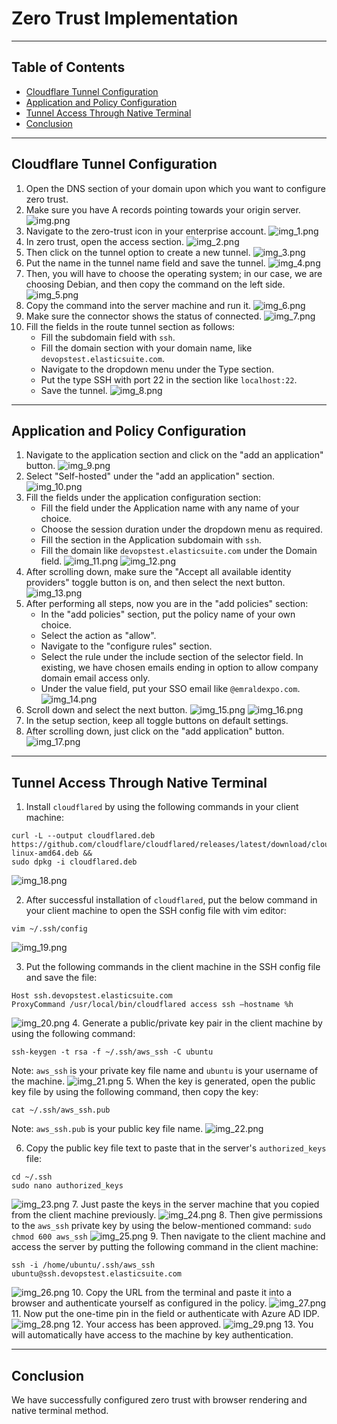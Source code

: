 # Zero Trust Implementation

---

## Table of Contents

- [Cloudflare Tunnel Configuration](#cloudflare-tunnel-configuration)
- [Application and Policy Configuration](#application-and-policy-configuration)
- [Tunnel Access Through Native Terminal](#tunnel-access-through-native-terminal)
- [Conclusion](#conclusion)

---

## Cloudflare Tunnel Configuration

1. Open the DNS section of your domain upon which you want to configure zero trust.
2. Make sure you have A records pointing towards your origin server.
   ![img.png](assets/img.png)
3. Navigate to the zero-trust icon in your enterprise account.
   ![img_1.png](assets/img_1.png)
4. In zero trust, open the access section.
   ![img_2.png](assets/img_2.png)
5. Then click on the tunnel option to create a new tunnel.
   ![img_3.png](assets/img_3.png)
6. Put the name in the tunnel name field and save the tunnel.
   ![img_4.png](assets/img_4.png)
7. Then, you will have to choose the operating system; in our case, we are choosing Debian, and then copy the command on
   the left side.
   ![img_5.png](assets/img_5.png)
8. Copy the command into the server machine and run it.
   ![img_6.png](assets/img_6.png)
9. Make sure the connector shows the status of connected.
   ![img_7.png](assets/img_7.png)
10. Fill the fields in the route tunnel section as follows:
    - Fill the subdomain field with `ssh`.
    - Fill the domain section with your domain name, like `devopstest.elasticsuite.com`.
    - Navigate to the dropdown menu under the Type section.
    - Put the type SSH with port 22 in the section like `localhost:22`.
    - Save the tunnel.
      ![img_8.png](assets/img_8.png)

---

## Application and Policy Configuration

1. Navigate to the application section and click on the "add an application" button.
   ![img_9.png](assets/img_9.png)
2. Select "Self-hosted" under the "add an application" section.
   ![img_10.png](assets/img_10.png)
3. Fill the fields under the application configuration section:
    - Fill the field under the Application name with any name of your choice.
    - Choose the session duration under the dropdown menu as required.
    - Fill the section in the Application subdomain with `ssh`.
    - Fill the domain like `devopstest.elasticsuite.com` under the Domain field.
      ![img_11.png](assets/img_11.png)
      ![img_12.png](assets/img_12.png)
4. After scrolling down, make sure the "Accept all available identity providers" toggle button is on, and then select
   the next button.
   ![img_13.png](assets/img_13.png)
5. After performing all steps, now you are in the "add policies" section:
    - In the "add policies" section, put the policy name of your own choice.
    - Select the action as "allow".
    - Navigate to the "configure rules" section.
    - Select the rule under the include section of the selector field. In existing, we have chosen emails ending in
      option to allow company domain email access only.
    - Under the value field, put your SSO email like `@emraldexpo.com`.
      ![img_14.png](assets/img_14.png)
6. Scroll down and select the next button.
   ![img_15.png](assets/img_15.png)
   ![img_16.png](assets/img_16.png)
7. In the setup section, keep all toggle buttons on default settings.
8. After scrolling down, just click on the "add application" button.
   ![img_17.png](assets/img_17.png)

---

## Tunnel Access Through Native Terminal

1. Install `cloudflared` by using the following commands in your client machine:

```
curl -L --output cloudflared.deb https://github.com/cloudflare/cloudflared/releases/latest/download/cloudflared-linux-amd64.deb &&  
sudo dpkg -i cloudflared.deb
   ```
![img_18.png](assets/img_18.png)

2. After successful installation of `cloudflared`, put the below command in your client machine to open the SSH config
   file with vim editor:

```
vim ~/.ssh/config
   ```
![img_19.png](assets/img_19.png)

3. Put the following commands in the client machine in the SSH config file and save the file:

```
Host ssh.devopstest.elasticsuite.com
ProxyCommand /usr/local/bin/cloudflared access ssh –hostname %h
   ```
![img_20.png](assets/img_20.png)
4. Generate a public/private key pair in the client machine by using the following command:

```
ssh-keygen -t rsa -f ~/.ssh/aws_ssh -C ubuntu
```

Note: `aws_ssh` is your private key file name and `ubuntu` is your username of the machine.
![img_21.png](assets/img_21.png)
5. When the key is generated, open the public key file by using the following command, then copy the key:

```
cat ~/.ssh/aws_ssh.pub
```

Note: `aws_ssh.pub` is your public key file name.
![img_22.png](assets/img_22.png)

6. Copy the public key file text to paste that in the server's `authorized_keys` file:

```
cd ~/.ssh
sudo nano authorized_keys
   ```
![img_23.png](assets/img_23.png)
7. Just paste the keys in the server machine that you copied from the client machine previously.
![img_24.png](assets/img_24.png)
8. Then give permissions to the `aws_ssh` private key by using the below-mentioned command:
    ```
    sudo chmod 600 aws_ssh
    ```
![img_25.png](assets/img_25.png)
9. Then navigate to the client machine and access the server by putting the following command in the client machine:
```
ssh -i /home/ubuntu/.ssh/aws_ssh ubuntu@ssh.devopstest.elasticsuite.com
```
![img_26.png](assets/img_26.png)
10. Copy the URL from the terminal and paste it into a browser and authenticate yourself as configured in the policy.
![img_27.png](assets/img_27.png)
11. Now put the one-time pin in the field or authenticate with Azure AD IDP.
![img_28.png](assets/img_28.png)
12. Your access has been approved.
![img_29.png](assets/img_29.png)
13. You will automatically have access to the machine by key authentication.

---

## Conclusion

We have successfully configured zero trust with browser rendering and native terminal method.
